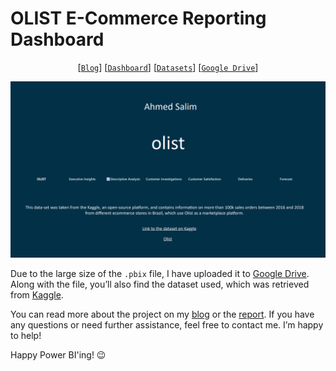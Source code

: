 # OLIST E-Commerce Reporting Dashboard

<div align="center">

 [[`Blog`](https://ahmedsalim3.github.io/posts/olist-dashboards/)] [[`Dashboard`](https://app.powerbi.com/view?r=eyJrIjoiMTAxNzk2NzYtNjNiNi00NGNiLWJkNjYtMzhmOWViNTUyNzA3IiwidCI6IjBlMGRiMmFkLWM0MTYtNDdjNy04OGVjLWNlYWM0ZWU3Njc2NyIsImMiOjEwfQ%3D%3D&pageName=ReportSectioncc096a47c2520501357d)] [[`Datasets`](https://www.kaggle.com/datasets/olistbr/brazilian-ecommerce)] [[`Google Drive`](https://drive.google.com/drive/folders/1-bi46DjZcHfBCqSpYYNDjzb_a2gRq1El?usp=sharing)]

![snapshot](./snapshot.png)
</div>


Due to the large size of the `.pbix` file, I have uploaded it to [Google Drive](https://drive.google.com/drive/folders/1-bi46DjZcHfBCqSpYYNDjzb_a2gRq1El?usp=sharing). Along with the file, you’ll also find the dataset used, which was retrieved from [Kaggle](https://www.kaggle.com/datasets/olistbr/brazilian-ecommerce).

You can read more about the project on my [blog](https://ahmedsalim3.github.io/posts/olist-dashboards/) or the [report](./project-report.pdf). If you have any questions or need further assistance, feel free to contact me. I’m happy to help!

Happy Power BI'ing! 😉
